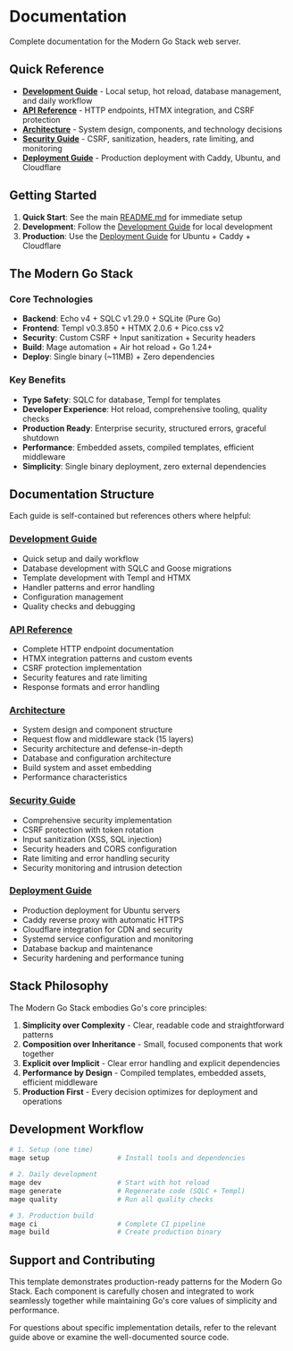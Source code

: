 # Documentation

Complete documentation for the Modern Go Stack web server.

## Quick Reference

- **[Development Guide](./development.md)** - Local setup, hot reload, database management, and daily workflow
- **[API Reference](./api.md)** - HTTP endpoints, HTMX integration, and CSRF protection
- **[Architecture](./architecture.md)** - System design, components, and technology decisions
- **[Security Guide](./security.md)** - CSRF, sanitization, headers, rate limiting, and monitoring
- **[Deployment Guide](./deployment.md)** - Production deployment with Caddy, Ubuntu, and Cloudflare

## Getting Started

1. **Quick Start**: See the main [README.md](../README.md) for immediate setup
2. **Development**: Follow the [Development Guide](./development.md) for local development
3. **Production**: Use the [Deployment Guide](./deployment.md) for Ubuntu + Caddy + Cloudflare

## The Modern Go Stack

### Core Technologies

- **Backend**: Echo v4 + SQLC v1.29.0 + SQLite (Pure Go)
- **Frontend**: Templ v0.3.850 + HTMX 2.0.6 + Pico.css v2
- **Security**: Custom CSRF + Input sanitization + Security headers
- **Build**: Mage automation + Air hot reload + Go 1.24+
- **Deploy**: Single binary (~11MB) + Zero dependencies

### Key Benefits

- **Type Safety**: SQLC for database, Templ for templates
- **Developer Experience**: Hot reload, comprehensive tooling, quality checks
- **Production Ready**: Enterprise security, structured errors, graceful shutdown
- **Performance**: Embedded assets, compiled templates, efficient middleware
- **Simplicity**: Single binary deployment, zero external dependencies

## Documentation Structure

Each guide is self-contained but references others where helpful:

### [Development Guide](./development.md)

- Quick setup and daily workflow
- Database development with SQLC and Goose migrations
- Template development with Templ and HTMX
- Handler patterns and error handling
- Configuration management
- Quality checks and debugging

### [API Reference](./api.md)

- Complete HTTP endpoint documentation
- HTMX integration patterns and custom events
- CSRF protection implementation
- Security features and rate limiting
- Response formats and error handling

### [Architecture](./architecture.md)

- System design and component structure
- Request flow and middleware stack (15 layers)
- Security architecture and defense-in-depth
- Database and configuration architecture
- Build system and asset embedding
- Performance characteristics

### [Security Guide](./security.md)

- Comprehensive security implementation
- CSRF protection with token rotation
- Input sanitization (XSS, SQL injection)
- Security headers and CORS configuration
- Rate limiting and error handling security
- Security monitoring and intrusion detection

### [Deployment Guide](./deployment.md)

- Production deployment for Ubuntu servers
- Caddy reverse proxy with automatic HTTPS
- Cloudflare integration for CDN and security
- Systemd service configuration and monitoring
- Database backup and maintenance
- Security hardening and performance tuning

## Stack Philosophy

The Modern Go Stack embodies Go's core principles:

1. **Simplicity over Complexity** - Clear, readable code and straightforward patterns
2. **Composition over Inheritance** - Small, focused components that work together
3. **Explicit over Implicit** - Clear error handling and explicit dependencies
4. **Performance by Design** - Compiled templates, embedded assets, efficient middleware
5. **Production First** - Every decision optimizes for deployment and operations

## Development Workflow

```bash
# 1. Setup (one time)
mage setup                 # Install tools and dependencies

# 2. Daily development
mage dev                   # Start with hot reload
mage generate              # Regenerate code (SQLC + Templ)
mage quality               # Run all quality checks

# 3. Production build
mage ci                    # Complete CI pipeline
mage build                 # Create production binary
```

## Support and Contributing

This template demonstrates production-ready patterns for the Modern Go Stack. Each component is carefully chosen and integrated to work seamlessly together while maintaining Go's core values of simplicity and performance.

For questions about specific implementation details, refer to the relevant guide above or examine the well-documented source code.
